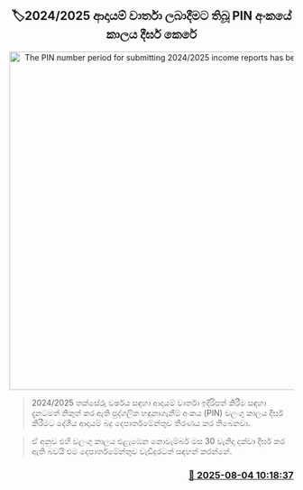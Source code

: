 <p align='center'><b><h2 align='center' title='The PIN number period for submitting 2024/2025 income reports has been extended'>🏷2024/2025 ආදායම් වාර්තා ලබාදීමට තිබූ PIN අංකයේ කාලය දීර්ඝ කෙරේ</h2></b></p>
<p align='center'><img src='https://helakuru.sgp1.cdn.digitaloceanspaces.com/esana/images/lib/inland-ewvenue.jpg' width='600' alt='The PIN number period for submitting 2024/2025 income reports has been extended'></p>

> 2024/2025 තක්සේරු වර්ෂය සඳහා ආදායම් වාර්තා ඉදිරිපත් කිරීම සඳහා දැනටමත් නිකුත් කර ඇති පුද්ගලික හඳුනාගැනීම් අංකය (PIN) වලංගු කාලය දීර්ඝ කිරීමට දේශීය ආදායම් බදු දෙපාර්තමේන්තුව තීරණය කර තිබෙනවා.

> ඒ අනුව එහි වලංගු කාලය එළැඹෙන නොවැම්බර් මස 30 වැනිදා දක්වා දීර්ඝ කර ඇති බවයි එම දෙපාර්තමේන්තුව වැඩිදුරටත් සඳහන් කරන්නේ.



<h3 align='right'><a href='https://www.helakuru.lk/esana/p/112394/'>📅 2025-08-04 10:18:37</a></h3>
